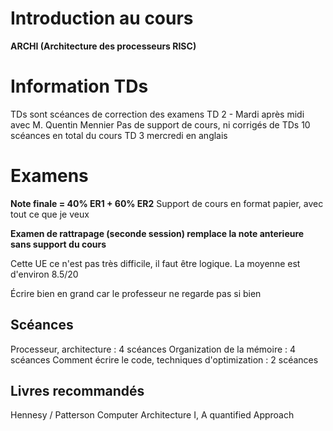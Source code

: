 # Introduction au cours

**ARCHI (Architecture des processeurs RISC)**

# Information TDs

TDs sont scéances de correction des examens
TD 2 - Mardi après midi avec M. Quentin Mennier
Pas de support de cours, ni corrigés de TDs
10 scéances en total du cours
TD 3 mercredi en anglais

# Examens

**Note finale = 40% ER1 + 60% ER2**
Support de cours en format papier, avec tout ce que je veux

**Examen de rattrapage (seconde session) remplace la note anterieure sans support du cours**

Cette UE ce n'est pas très difficile, il faut être logique. La moyenne est d'environ 8.5/20

Écrire bien en grand car le professeur ne regarde pas si bien

## Scéances

Processeur, architecture : 4 scéances
Organization de la mémoire : 4 scéances
Comment écrire le code, techniques d'optimization : 2 scéances

## Livres recommandés

Hennesy / Patterson
Computer Architecture I, A quantified Approach
